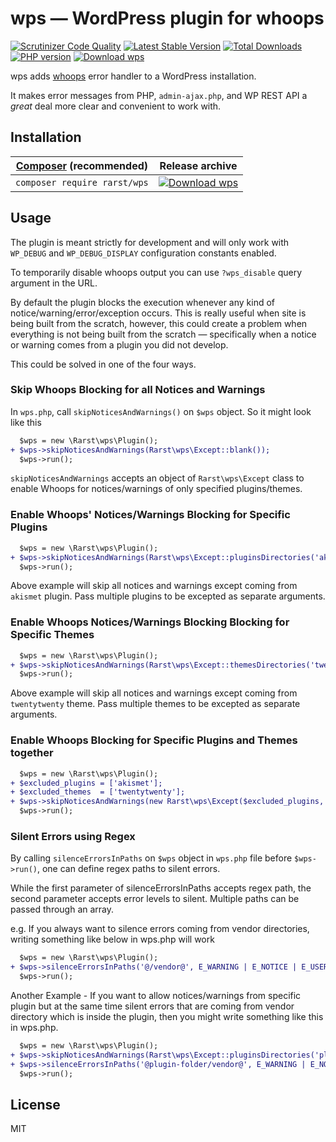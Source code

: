 # wps — WordPress plugin for whoops
[![Scrutinizer Code Quality](https://scrutinizer-ci.com/g/Rarst/wps/badges/quality-score.png?b=master)](https://scrutinizer-ci.com/g/Rarst/wps/?branch=master)
[![Latest Stable Version](https://poser.pugx.org/rarst/wps/v/stable)](https://packagist.org/packages/rarst/wps)
[![Total Downloads](https://poser.pugx.org/rarst/wps/downloads)](https://packagist.org/packages/rarst/wps)
[![PHP version](https://img.shields.io/packagist/php-v/rarst/wps.svg)](https://packagist.org/packages/rarst/wps)
[![Download wps](https://img.shields.io/badge/dynamic/json.svg?label=download&url=https://api.github.com/repos/rarst/wps/releases/latest&query=$.assets%5B0%5D.name)](https://www.rarst.net/download/wps)

wps adds [whoops](http://filp.github.io/whoops/) error handler to a WordPress installation. 

It makes error messages from PHP, `admin-ajax.php`, and WP REST API a _great_ deal more clear and convenient to work with.

## Installation

| [Composer](https://getcomposer.org/) (recommended) | Release archive |  
| -------------------------------------------------- | -------- |  
| `composer require rarst/wps` | [![Download wps](https://img.shields.io/badge/dynamic/json.svg?label=download&url=https%3A%2F%2Fapi.github.com%2Frepos%2Frarst%2Fwps%2Freleases%2Flatest&query=%24.assets[0].name&style=for-the-badge)](https://www.rarst.net/download/wps) |

## Usage

The plugin is meant strictly for development and will only work with `WP_DEBUG` and `WP_DEBUG_DISPLAY` configuration constants enabled.

To temporarily disable whoops output you can use `?wps_disable` query argument
in the URL. 

By default the plugin blocks the execution whenever any kind of
notice/warning/error/exception occurs. This is really useful when
site is being built from the scratch, however, this could create a problem 
when everything is not being built from the scratch — specifically when a notice
or warning comes from a plugin you did not develop.

This could be solved in one of the four ways.

### Skip Whoops Blocking for all Notices and Warnings
In `wps.php`, call `skipNoticesAndWarnings()` on `$wps` object. So it
might look like this
```diff
  $wps = new \Rarst\wps\Plugin();
+ $wps->skipNoticesAndWarnings(Rarst\wps\Except::blank());
  $wps->run();
```

`skipNoticesAndWarnings` accepts an object of `Rarst\wps\Except` class to
enable Whoops for notices/warnings of only specified plugins/themes.

### Enable Whoops' Notices/Warnings Blocking for Specific Plugins
```diff
  $wps = new \Rarst\wps\Plugin();
+ $wps->skipNoticesAndWarnings(Rarst\wps\Except::pluginsDirectories('akismet'));
  $wps->run();
```
Above example will skip all notices and warnings except coming from `akismet`
plugin. Pass multiple plugins to be excepted as separate arguments.

### Enable Whoops Notices/Warnings Blocking Blocking for Specific Themes
```diff
  $wps = new \Rarst\wps\Plugin();
+ $wps->skipNoticesAndWarnings(Rarst\wps\Except::themesDirectories('twentytwenty'));
  $wps->run();
```
Above example will skip all notices and warnings except coming from `twentytwenty`
theme. Pass multiple themes to be excepted as separate arguments.

### Enable Whoops Blocking for Specific Plugins and Themes together
```diff
  $wps = new \Rarst\wps\Plugin();
+ $excluded_plugins = ['akismet'];
+ $excluded_themes  = ['twentytwenty'];
+ $wps->skipNoticesAndWarnings(new Rarst\wps\Except($excluded_plugins, $excluded_themes));
  $wps->run();
``` 
### Silent Errors using Regex
By calling `silenceErrorsInPaths` on `$wps` object in `wps.php` file
before `$wps->run()`, one can define regex paths to silent errors.

While the first parameter of silenceErrorsInPaths accepts regex path,
the second parameter accepts error levels to silent. Multiple paths can
be passed through an array.

e.g. If you always want to silence errors coming from vendor directories,
writing something like below in wps.php will work
```diff
  $wps = new \Rarst\wps\Plugin();
+ $wps->silenceErrorsInPaths('@/vendor@', E_WARNING | E_NOTICE | E_USER_WARNING | E_USER_NOTICE);
  $wps->run();
```
Another Example -
If you want to allow notices/warnings from specific plugin but at the
same time silent errors that are coming from vendor directory which
is inside the plugin, then you might write something like this in
wps.php.
```diff
  $wps = new \Rarst\wps\Plugin();
+ $wps->skipNoticesAndWarnings(Rarst\wps\Except::pluginsDirectories('plugin-folder'));
+ $wps->silenceErrorsInPaths('@plugin-folder/vendor@', E_WARNING | E_NOTICE | E_USER_WARNING | E_USER_NOTICE);
  $wps->run();
```

## License

MIT